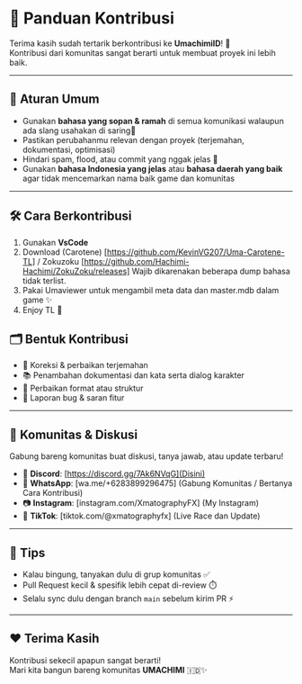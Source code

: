 # 🤝 Panduan Kontribusi

Terima kasih sudah tertarik berkontribusi ke **UmachimiID**! 🎉  
Kontribusi dari komunitas sangat berarti untuk membuat proyek ini lebih baik.  

---

## 📌 Aturan Umum
- Gunakan **bahasa yang sopan & ramah** di semua komunikasi walaupun ada slang usahakan di saring🙏  
- Pastikan perubahanmu relevan dengan proyek (terjemahan, dokumentasi, optimisasi)  
- Hindari spam, flood, atau commit yang nggak jelas 🚫  
- Gunakan **bahasa Indonesia yang jelas** atau **bahasa daerah yang baik** agar tidak mencemarkan nama baik game dan komunitas  

---

## 🛠️ Cara Berkontribusi
1. Gunakan **VsCode**  
2. Download (Carotene) [https://github.com/KevinVG207/Uma-Carotene-TL] / Zokuzoku [https://github.com/Hachimi-Hachimi/ZokuZoku/releases] Wajib dikarenakan beberapa dump bahasa tidak terlist.
3. Pakai Umaviewer untuk mengambil meta data dan master.mdb dalam game  ✨  
4. Enjoy TL 🎉  

## 🗂️ Bentuk Kontribusi
- 📝 Koreksi & perbaikan terjemahan 
- 📚 Penambahan dokumentasi dan kata serta dialog karakter 
- 🎨 Perbaikan format atau struktur  
- 🐛 Laporan bug & saran fitur  

---

## 📣 Komunitas & Diskusi
Gabung bareng komunitas buat diskusi, tanya jawab, atau update terbaru!  

- 💬 **Discord**: [https://discord.gg/7Ak6NVqG](Disini)  
- 📱 **WhatsApp**: [wa.me/+6283899296475] (Gabung Komunitas / Bertanya Cara Kontribusi)  
- 📷 **Instagram**: [instagram.com/XmatographyFX] (My Instagram)  
- 🎵 **TikTok**: [tiktok.com/@xmatographyfx] (Live Race dan Update)  

---

## 🚀 Tips
- Kalau bingung, tanyakan dulu di grup komunitas ✅  
- Pull Request kecil & spesifik lebih cepat di-review ⏱️  
- Selalu sync dulu dengan branch `main` sebelum kirim PR ⚡  

---

## ❤️ Terima Kasih
Kontribusi sekecil apapun sangat berarti!  
Mari kita bangun bareng komunitas **UMACHIMI** 🇮🇩✨
